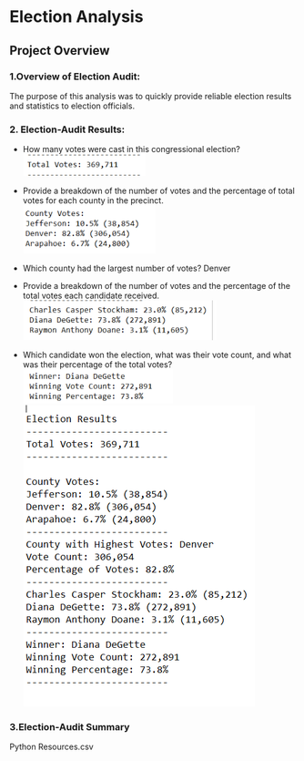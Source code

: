 # Election Analysis #

## Project Overview ##

### 1.Overview of Election Audit: ###
  The purpose of this analysis was to quickly provide reliable election results and statistics to election officials. 
  
### 2. Election-Audit Results: ###  
* How many votes were cast in this congressional election?
    ![Total_Votes](https://github.com/laurenneidhardt/Election_Analysis/blob/main/Total_Votes.PNG)

* Provide a breakdown of the number of votes and the percentage of total votes for each county in the precinct.
    ![County_Votes](https://github.com/laurenneidhardt/Election_Analysis/blob/main/County_Votes.PNG)
* Which county had the largest number of votes? Denver

* Provide a breakdown of the number of votes and the percentage of the total votes each candidate received.
    ![Candidates](https://github.com/laurenneidhardt/Election_Analysis/blob/main/Candidates.PNG)
* Which candidate won the election, what was their vote count, and what was their percentage of the total votes?
    ![Winner](https://github.com/laurenneidhardt/Election_Analysis/blob/main/Winner.PNG)
![Election_Results](https://github.com/laurenneidhardt/Election_Analysis/blob/main/Election_Results.PNG)
### 3.Election-Audit Summary ###
Python
Resources.csv

